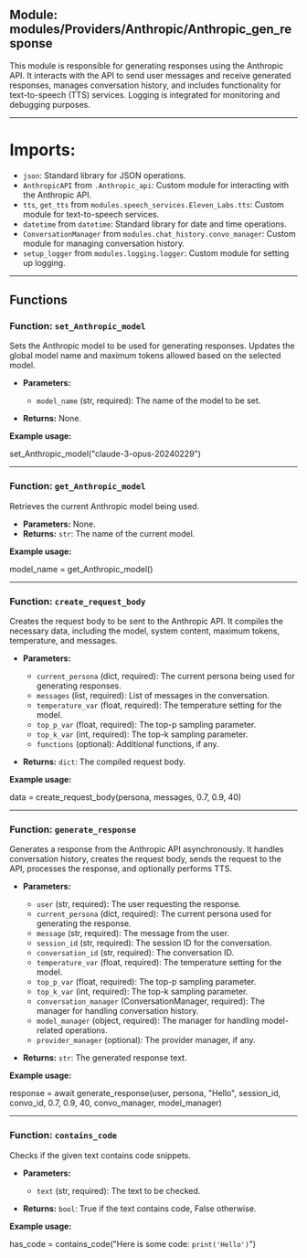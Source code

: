 ## Module: modules/Providers/Anthropic/Anthropic_gen_response

This module is responsible for generating responses using the Anthropic API. It interacts with the API to send user messages and receive generated responses, manages conversation history, and includes functionality for text-to-speech (TTS) services. Logging is integrated for monitoring and debugging purposes.

---

# Imports:  

- `json`: Standard library for JSON operations.
- `AnthropicAPI` from `.Anthropic_api`: Custom module for interacting with the Anthropic API.
- `tts`, `get_tts` from `modules.speech_services.Eleven_Labs.tts`: Custom module for text-to-speech services.
- `datetime` from `datetime`: Standard library for date and time operations.
- `ConversationManager` from `modules.chat_history.convo_manager`: Custom module for managing conversation history.
- `setup_logger` from `modules.logging.logger`: Custom module for setting up logging.

---

## Functions

### Function: `set_Anthropic_model`

Sets the Anthropic model to be used for generating responses. Updates the global model name and maximum tokens allowed based on the selected model.

- **Parameters:**
  - `model_name` (str, required): The name of the model to be set.

- **Returns:** None.

**Example usage:**


set_Anthropic_model("claude-3-opus-20240229")


---

### Function: `get_Anthropic_model`

Retrieves the current Anthropic model being used.

- **Parameters:** None.
- **Returns:** `str`: The name of the current model.

**Example usage:**


model_name = get_Anthropic_model()


---

### Function: `create_request_body`

Creates the request body to be sent to the Anthropic API. It compiles the necessary data, including the model, system content, maximum tokens, temperature, and messages.

- **Parameters:**
  - `current_persona` (dict, required): The current persona being used for generating responses.
  - `messages` (list, required): List of messages in the conversation.
  - `temperature_var` (float, required): The temperature setting for the model.
  - `top_p_var` (float, required): The top-p sampling parameter.
  - `top_k_var` (int, required): The top-k sampling parameter.
  - `functions` (optional): Additional functions, if any.

- **Returns:** `dict`: The compiled request body.

**Example usage:**


data = create_request_body(persona, messages, 0.7, 0.9, 40)


---

### Function: `generate_response`

Generates a response from the Anthropic API asynchronously. It handles conversation history, creates the request body, sends the request to the API, processes the response, and optionally performs TTS.

- **Parameters:**
  - `user` (str, required): The user requesting the response.
  - `current_persona` (dict, required): The current persona used for generating the response.
  - `message` (str, required): The message from the user.
  - `session_id` (str, required): The session ID for the conversation.
  - `conversation_id` (str, required): The conversation ID.
  - `temperature_var` (float, required): The temperature setting for the model.
  - `top_p_var` (float, required): The top-p sampling parameter.
  - `top_k_var` (int, required): The top-k sampling parameter.
  - `conversation_manager` (ConversationManager, required): The manager for handling conversation history.
  - `model_manager` (object, required): The manager for handling model-related operations.
  - `provider_manager` (optional): The provider manager, if any.

- **Returns:** `str`: The generated response text.

**Example usage:**


response = await generate_response(user, persona, "Hello", session_id, convo_id, 0.7, 0.9, 40, convo_manager, model_manager)


---

### Function: `contains_code`

Checks if the given text contains code snippets.

- **Parameters:**
  - `text` (str, required): The text to be checked.

- **Returns:** `bool`: True if the text contains code, False otherwise.

**Example usage:**


has_code = contains_code("Here is some code: <code>print('Hello')</code>")


